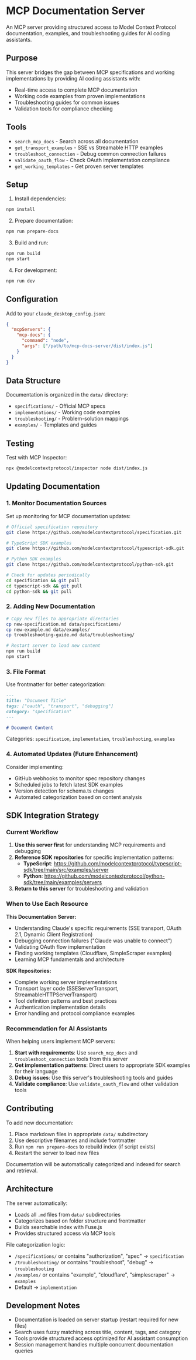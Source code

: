 # MCP Documentation Server

An MCP server providing structured access to Model Context Protocol documentation, examples, and troubleshooting guides for AI coding assistants.

## Purpose

This server bridges the gap between MCP specifications and working implementations by providing AI coding assistants with:

- Real-time access to complete MCP documentation
- Working code examples from proven implementations
- Troubleshooting guides for common issues
- Validation tools for compliance checking

## Tools

- `search_mcp_docs` - Search across all documentation
- `get_transport_examples` - SSE vs Streamable HTTP examples
- `troubleshoot_connection` - Debug common connection failures
- `validate_oauth_flow` - Check OAuth implementation compliance
- `get_working_templates` - Get proven server templates

## Setup

1. Install dependencies:
```bash
npm install
```

2. Prepare documentation:
```bash
npm run prepare-docs
```

3. Build and run:
```bash
npm run build
npm start
```

4. For development:
```bash
npm run dev
```

## Configuration

Add to your `claude_desktop_config.json`:

```json
{
  "mcpServers": {
    "mcp-docs": {
      "command": "node",
      "args": ["/path/to/mcp-docs-server/dist/index.js"]
    }
  }
}
```

## Data Structure

Documentation is organized in the `data/` directory:

- `specifications/` - Official MCP specs
- `implementations/` - Working code examples
- `troubleshooting/` - Problem-solution mappings
- `examples/` - Templates and guides

## Testing

Test with MCP Inspector:
```bash
npx @modelcontextprotocol/inspector node dist/index.js
```

## Updating Documentation

### 1. Monitor Documentation Sources

Set up monitoring for MCP documentation updates:

```bash
# Official specification repository
git clone https://github.com/modelcontextprotocol/specification.git

# TypeScript SDK examples
git clone https://github.com/modelcontextprotocol/typescript-sdk.git

# Python SDK examples  
git clone https://github.com/modelcontextprotocol/python-sdk.git

# Check for updates periodically
cd specification && git pull
cd typescript-sdk && git pull
cd python-sdk && git pull
```

### 2. Adding New Documentation

```bash
# Copy new files to appropriate directories
cp new-specification.md data/specifications/
cp new-example.md data/examples/
cp troubleshooting-guide.md data/troubleshooting/

# Restart server to load new content
npm run build
npm start
```

### 3. File Format

Use frontmatter for better categorization:

```markdown
---
title: "Document Title"
tags: ["oauth", "transport", "debugging"]
category: "specification"
---

# Document Content
```

Categories: `specification`, `implementation`, `troubleshooting`, `examples`

### 4. Automated Updates (Future Enhancement)

Consider implementing:
- GitHub webhooks to monitor spec repository changes
- Scheduled jobs to fetch latest SDK examples
- Version detection for schema.ts changes
- Automated categorization based on content analysis

## SDK Integration Strategy

### Current Workflow

1. **Use this server first** for understanding MCP requirements and debugging
2. **Reference SDK repositories** for specific implementation patterns:
   - **TypeScript**: https://github.com/modelcontextprotocol/typescript-sdk/tree/main/src/examples/server
   - **Python**: https://github.com/modelcontextprotocol/python-sdk/tree/main/examples/servers
3. **Return to this server** for troubleshooting and validation

### When to Use Each Resource

**This Documentation Server:**
- Understanding Claude's specific requirements (SSE transport, OAuth 2.1, Dynamic Client Registration)
- Debugging connection failures ("Claude was unable to connect")
- Validating OAuth flow implementation
- Finding working templates (Cloudflare, SimpleScraper examples)
- Learning MCP fundamentals and architecture

**SDK Repositories:**
- Complete working server implementations
- Transport layer code (SSEServerTransport, StreamableHTTPServerTransport)
- Tool definition patterns and best practices
- Authentication implementation details
- Error handling and protocol compliance examples

### Recommendation for AI Assistants

When helping users implement MCP servers:

1. **Start with requirements**: Use `search_mcp_docs` and `troubleshoot_connection` tools from this server
2. **Get implementation patterns**: Direct users to appropriate SDK examples for their language
3. **Debug issues**: Use this server's troubleshooting tools and guides
4. **Validate compliance**: Use `validate_oauth_flow` and other validation tools

## Contributing

To add new documentation:

1. Place markdown files in appropriate `data/` subdirectory
2. Use descriptive filenames and include frontmatter
3. Run `npm run prepare-docs` to rebuild index (if script exists)
4. Restart the server to load new files

Documentation will be automatically categorized and indexed for search and retrieval.

## Architecture

The server automatically:
- Loads all `.md` files from `data/` subdirectories
- Categorizes based on folder structure and frontmatter
- Builds searchable index with Fuse.js
- Provides structured access via MCP tools

File categorization logic:
- `/specifications/` or contains "authorization", "spec" → `specification`
- `/troubleshooting/` or contains "troubleshoot", "debug" → `troubleshooting`  
- `/examples/` or contains "example", "cloudflare", "simplescraper" → `examples`
- Default → `implementation`

## Development Notes

- Documentation is loaded on server startup (restart required for new files)
- Search uses fuzzy matching across title, content, tags, and category
- Tools provide structured access optimized for AI assistant consumption
- Session management handles multiple concurrent documentation queries
